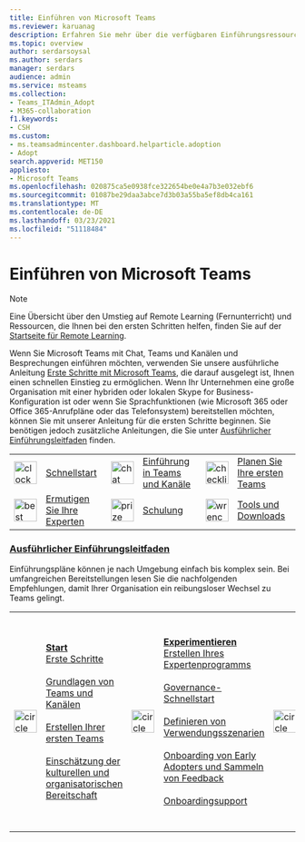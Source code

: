 ```yaml
---
title: Einführen von Microsoft Teams
ms.reviewer: karuanag
description: Erfahren Sie mehr über die verfügbaren Einführungsressourcen, mit denen Sie Microsoft Teams in Ihrer Organisation planen und bereitstellen können.
ms.topic: overview
author: serdarsoysal
ms.author: serdars
manager: serdars
audience: admin
ms.service: msteams
ms.collection:
- Teams_ITAdmin_Adopt
- M365-collaboration
f1.keywords:
- CSH
ms.custom:
- ms.teamsadmincenter.dashboard.helparticle.adoption
- Adopt
search.appverid: MET150
appliesto:
- Microsoft Teams
ms.openlocfilehash: 020875ca5e0938fce322654be0e4a7b3e032ebf6
ms.sourcegitcommit: 01087be29daa3abce7d3b03a55ba5ef8db4ca161
ms.translationtype: MT
ms.contentlocale: de-DE
ms.lasthandoff: 03/23/2021
ms.locfileid: "51118484"
---
```

# <a name="adopt-microsoft-teams"></a>Einführen von Microsoft Teams

> [!NOTE]
> Eine Übersicht über den Umstieg auf Remote Learning (Fernunterricht) und Ressourcen, die Ihnen bei den ersten Schritten helfen, finden Sie auf der [Startseite für Remote Learning](https://www.microsoft.com/education/remote-learning).

Wenn Sie Microsoft Teams mit Chat, Teams und Kanälen und Besprechungen einführen möchten, verwenden Sie unsere ausführliche Anleitung [Erste Schritte mit Microsoft Teams](get-started-with-teams-quick-start.md), die darauf ausgelegt ist, Ihnen einen schnellen Einstieg zu ermöglichen. Wenn Ihr Unternehmen eine große Organisation mit einer hybriden oder lokalen Skype for Business-Konfiguration ist oder wenn Sie Sprachfunktionen (wie Microsoft 365 oder Office 365-Anrufpläne oder das Telefonsystem) bereitstellen möchten, können Sie mit unserer Anleitung für die ersten Schritte beginnen. Sie benötigen jedoch zusätzliche Anleitungen, die Sie unter [Ausführlicher Einführungsleitfaden](#deeper-adoption-guidance) finden.

|               |               |               |               |               |               |
| :-------------| :-------------| :-------------| :-------------| :-------------| :-------------|
| <img src="https://docs.microsoft.com/office/media/icons/clock-teams.svg" alt="clock" width="40 px" height="40 px"> | [Schnellstart](./teams-adoption-quick-start-checklist.md) | <img src="https://docs.microsoft.com/office/media/icons/chat.svg" alt="chat bubbles" width="40 px" height="40 px"> | [Einführung in Teams und Kanäle](./teams-adoption-understand-teams-and-channels.md) | <img src="https://docs.microsoft.com/office/media/icons/task-checklist-planning-teams.svg" alt="checklist" width="40 px" height="40 px"> | [Planen Sie Ihre ersten Teams](./teams-adoption-your-first-teams.md) |
| <img src="https://docs.microsoft.com//office/media/icons/best-practices-teams.svg" alt="best practices" width="40 px" height="40 px"> | [Ermutigen Sie Ihre Experten](./teams-adoption-create-champions-program.md) | <img src="https://docs.microsoft.com/office/media/icons/education-tutorial-teams.svg" alt="prize ribbon" width="40 px" height="40 px"> | [Schulung](./training-microsoft-teams-landing-page.md) | <img src="https://docs.microsoft.com/office/media/icons/toolbox.svg" alt="wrench" width="40 px" height="40 px"> | [Tools und Downloads](./adopt-tools-and-downloads.md) |

### <a name="deeper-adoption-guidance"></a>[Ausführlicher Einführungsleitfaden](#deeper-adoption-guidance)

Einführungspläne können je nach Umgebung einfach bis komplex sein. Bei umfangreichen Bereitstellungen lesen Sie die nachfolgenden Empfehlungen, damit Ihrer Organisation ein reibungsloser Wechsel zu Teams gelingt.

|               |               |               |               |               |               |
| :-------------| :-------------| :-------------| :-------------| :-------------| :-------------|
| <img src="https://docs.microsoft.com/office/media/icons/circle-number-1-teams.svg" alt="circle number one" width="40 px" height="40 px"> | **[Start](./teams-adoption-phase1.md)** <br/> [Erste Schritte](./teams-adoption-get-started.md) <br/><br/> [Grundlagen von Teams und Kanälen](./teams-adoption-understand-teams-and-channels.md) <br/><br/> [Erstellen Ihrer ersten Teams](./teams-adoption-your-first-teams.md) <br/><br/> [Einschätzung der kulturellen und organisatorischen Bereitschaft](./teams-adoption-assess-readiness.md) | <img src="https://docs.microsoft.com/office/media/icons/circle-number-2-teams.svg" alt="circle number 2" width="40 px" height="40 px"> | **[Experimentieren](./teams-adoption-phase2-experiment.md)** <br/> [Erstellen Ihres Expertenprogramms](./teams-adoption-create-champions-program.md) <br/><br/> [Governance-Schnellstart](./teams-adoption-governance-quick-start.md)<br/><br/> [Definieren von Verwendungsszenarien](./teams-adoption-define-usage-scenarios.md) <br/><br/> [Onboarding von Early Adopters und Sammeln von Feedback](./teams-adoption-onboard-early-adopters.md) <br/><br/> [Onboardingsupport](./teams-adoption-onboard-support.md) | <img src="https://docs.microsoft.com/office/media/icons/circle-number-3-teams.svg" alt="circle number 3" width="40 px" height="40 px"> | **[Skalieren](./teams-adoption-phase3-enable.md)** <br/> [Definieren von Ergebnissen und Erfolg](./teams-adoption-define-outcomes.md) <br/><br/> [Optimieren von Feedback und Berichterstellung](./teams-adoption-optimize-feedback-and-reporting.md) <br/><br/> [Fördern des Bewusstseins und Implementieren der Schulung](./teams-adoption-drive-awareness.md) <br/><br/> [Planen von Überprüfungen der Dienstintegrität](./teams-adoption-schedule-service-health-reviews.md) |